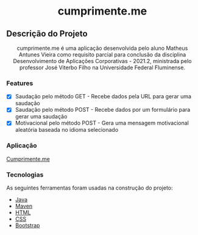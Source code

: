 <h1 align="center">cumprimente.me</h1>

## Descrição do Projeto
<p align="center">cumprimente.me é uma aplicação desenvolvida pelo aluno Matheus Antunes Vieira como requisito parcial para conclusão da disciplina Desenvolvimento de Aplicações Corporativas - 2021.2, ministrada pelo professor José Viterbo Filho na Universidade Federal Fluminense.</p>

### Features

- [x] Saudação pelo método GET - Recebe dados pela URL para gerar uma saudação
- [x] Saudação pelo método POST - Recebe dados por um formulário para gerar uma saudação
- [x] Motivacional pelo método POST - Gera uma mensagem motivacional aleatória baseada no idioma selecionado

### Aplicação

<a href="https://cumprimente-me.herokuapp.com/" target="_blank">Cumprimente.me</a>

### Tecnologias

As seguintes ferramentas foram usadas na construção do projeto:

- [Java](https://www.java.com/pt-BR/)
- [Maven](https://maven.apache.org/)
- [HTML](https://www.w3schools.com/html/)
- [CSS](https://www.w3schools.com/css/)
- [Bootstrap](https://getbootstrap.com/docs/5.1/getting-started/introduction/)
